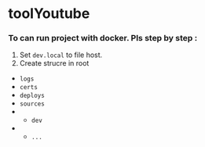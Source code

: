 # toolYoutube
### To can run project with docker. Pls step by step : 
1. Set `dev.local` to file host.
2. Create strucre in root
+ `logs`
+ `certs`
+ `deploys`
+ `sources`
+ + `dev`
+ + `...`
